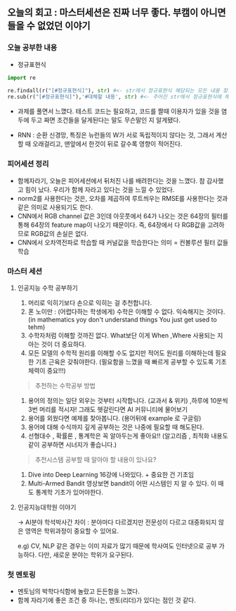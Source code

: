 ## 오늘의 회고 : 마스터세션은 진짜 너무 좋다. 부캠이 아니면 들을 수 없었던 이야기

### 오늘 공부한 내용
- 정규표현식 
```Python
import re

re.findall(r("[#정규표현식]"), str) #<- str에서 정규표현식 해당되는 모든 내용 찾기
re.sub(r("[#정규표현식]"),'#대체할 내용', str) #<- 주어진 str에서 정규표현식에 해당되는 부분을 대체한다.
```

- 과제를 풀면서 느꼈다. 테스트 코드는 필요하고, 코드를 짤때 이용자가 있을 것을 염두에 두고 짜면 조건들을 달게된다는 말도 무슨말인 지 알게됐다.

- RNN : 순환 신경망, 특징은 뉴런들의 W가 서로 독립적이지 않다는 것, 그래서 계산할 때 오래걸리고, 맨앞에서 한것이 뒤로 갈수록 영향이 적어진다.

### 피어세션 정리
- 함께자라기, 오늘은 피어세션에서 뒤처진 나를 배려한다는 것을 느꼈다. 참 감사했고 힘이 났다. 우리가 함께 자라고 있다는 것을 느낄 수 있었다.
- norm2를 사용한다는 것은, 오차를 제곱하여 루트씌우는 RMSE를 사용한다는 것과 같은 의미로 사용되기도 한다.
- CNN에서 RGB channel 값은 3인데 아웃풋에서 64가 나오는 것은 64장의 필터를 통해 64장의 feature map이 나오기 때문이다. 즉, 64장에서 다 RGB값을 고려하므로 RGB값의 손실은 없다.
- CNN에서 오차역전파로 학습할 때 커널값을 학습한다는 의미 = 컨볼루션 필터 값들 학습

### 마스터 세션
1. 인공지능 수학 공부하기
    1. 머리로 익히기보다 손으로 익히는 걸 추천합니다. 
    2. 폰 노이만 : (어렵다하는 학생에게) 수학은 이해할 수 없다. 익숙해지는 것이다. (in mathematics yoy don't understand things You just get used to tehm)
    3. 수학자처럼 이해할 것까진 없다. What보단 이게 When ,Where 사용되는 지 아는 것이 더 중요하다.
    4. 모든 모델의 수학적 원리를 이해할 수도 없지만 적어도 원리를 이해하는데 필요한 기초 근육은 갖춰야한다. (필요함을 느꼈을 때 빠르게 공부할 수 있도록 기초체력이 중요!!!)

    > 추천하는 수학공부 방법

    1. 용어의 정의는 일단 외우는 것부터 시작합니다. (교과서 & 위키) ,하루에 10분씩 3번 머리를 적시자! 그래도 헷갈린다면 AI 커뮤니티에 물어보기 
    2. 용어를 외웠다면 예제를 찾아봅니다. (용어뒤에 example 로 구글링)
    3. 용어에 대해 수식까지 깊게 공부하는 것은 나중에 필요할 때 해도된다. 
    4. 선형대수 , 확률론 , 통계학은 꼭 알아두는게 좋아요!! (알고리즘 , 최적화 내용도 같이 공부하면 시너지가 좋습니다.)

    > 추천시스템 공부할 때 알아야 할 내용이 있나요?

    1. Dive into Deep Learning 16강에 나와있다. + 중요한 건 기초임
    2. Multi-Armed Bandit 영상보면 bandit이 어떤 시스템인 지 알 수 있다. 이 때도 통계학 기초가 있어야한다.
2. 인공지능대학원 이야기

    → AI분야 학석박사간 차이 : 분야마다 다르겠지만 전문성이 다르고 대중화되지 않은 영역은 학위과정이 중요할 수 있어요. 

    e.g) CV, NLP 같은 경우는 이미 자료가 많기 때문에 학사여도 인터넷으로 공부 가능하다. 다만, 새로운 분야는 학위가 요구된다.

### 첫 멘토링
- 멘토님의 박학다식함에 놀랐고 든든함을 느꼈다.
- 함께 자라기에 좋은 조건 중 하나는, 멘토(리더)가 있다는 점인 것 같다.
